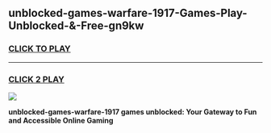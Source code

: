 
## unblocked-games-warfare-1917-Games-Play-Unblocked-&-Free-gn9kw
<h3>
<a href="https://premium76.site?title=unblocked-games-warfare-1917&ref=24A">CLICK TO PLAY</a></h3>
<hr>

<h3>
<a href="https://premium76.site?title=unblocked-games-warfare-1917&ref=24A">CLICK 2 PLAY</a>
  
</h3>

<a href="https://premium76.site?title=unblocked-games-warfare-1917&ref=24A"><img src="https://clearcache.store/games.png"></a>


**unblocked-games-warfare-1917 games unblocked: Your Gateway to Fun and Accessible Online Gaming**
